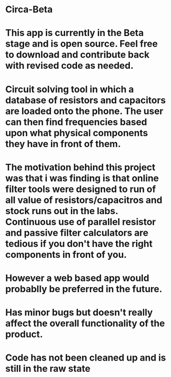# Circa-Beta
# This app is currently in the Beta stage and is open source. Feel free to download and contribute back with revised code as needed. 
# Circuit solving tool in which a database of resistors and capacitors are loaded onto the phone. The user can then find frequencies based upon what physical components they have in front of them. 
# The motivation behind this project was that i was finding is that online filter tools were designed to run of all value of resistors/capacitros and stock runs out in the labs. Continuous use of parallel resistor  and passive filter calculators are tedious if you don't have the right components in front of you. 
# However a web based app would probablly be preferred in the future. 
# Has minor bugs but doesn't really affect the overall functionality of the product. 
# Code has not been cleaned up and is still in the raw state

